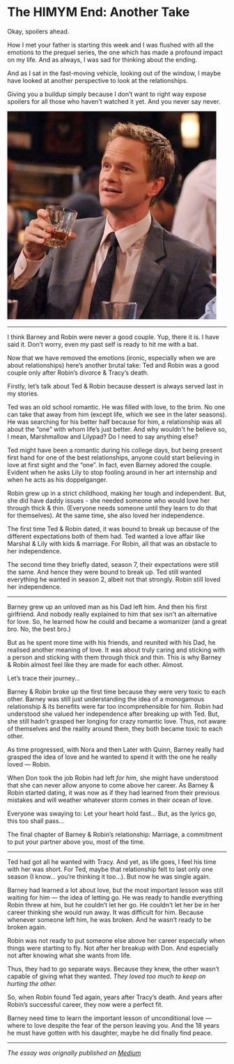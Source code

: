 # The HIMYM End: Another Take

Okay, spoilers ahead.

How I met your father is starting this week and I was flushed with all the emotions to the prequel series, the one which has made a profound impact on my life. And as always, I was sad for thinking about the ending.

And as I sat in the fast-moving vehicle, looking out of the window, I maybe have looked at another perspective to look at the relationships.

Giving you a buildup simply because I don’t want to right way expose spoilers for all those who haven’t watched it yet. And you never say never.

![Barney](/images/blog/essay5-img1.jpeg)

---

I think Barney and Robin were never a good couple. Yup, there it is. I have said it. Don’t worry, even my past self is ready to hit me with a bat.

Now that we have removed the emotions (ironic, especially when we are about relationships) here’s another brutal take: Ted and Robin was a good couple only after Robin’s divorce & Tracy’s death.

Firstly, let’s talk about Ted & Robin because dessert is always served last in my stories.

Ted was an old school romantic. He was filled with love, to the brim. No one can take that away from him (except life, which we see in the later seasons). He was searching for his better half because for him, a relationship was all about the “one” with whom life’s just better. And why wouldn't he believe so, I mean, Marshmallow and Lilypad? Do I need to say anything else?

Ted might have been a romantic during his college days, but being present first hand for one of the best relationships, anyone could start believing in love at first sight and the “one”. In fact, even Barney adored the couple. Evident when he asks Lily to stop fooling around in her art internship and when he acts as his doppelganger.

Robin grew up in a strict childhood, making her tough and independent. But, she did have daddy issues - she needed someone who would love her through thick & thin. (Everyone needs someone until they learn to do that for themselves). At the same time, she also loved her independence.

The first time Ted & Robin dated, it was bound to break up because of the different expectations both of them had. Ted wanted a love affair like Marshal & Lily with kids & marriage. For Robin, all that was an obstacle to her independence.

The second time they briefly dated, season 7, their expectations were still the same. And hence they were bound to break up. Ted still wanted everything he wanted in season 2, albeit not that strongly. Robin still loved her independence.

---

Barney grew up an unloved man as his Dad left him. And then his first girlfriend. And nobody really explained to him that sex isn't an alternative for love. So, he learned how he could and became a womanizer (and a great bro. No, the best bro.)

But as he spent more time with his friends, and reunited with his Dad, he realised another meaning of love. It was about truly caring and sticking with a person and sticking with them through thick and thin. This is why Barney & Robin almost feel like they are made for each other. Almost.

Let’s trace their journey…

Barney & Robin broke up the first time because they were very toxic to each other. Barney was still just understanding the idea of a monogamous relationship & its benefits were far too incomprehensible for him. Robin had understood she valued her independence after breaking up with Ted. But, she still hadn’t grasped her longing for crazy romantic love. Thus, not aware of themselves and the reality around them, they both became toxic to each other.

As time progressed, with Nora and then Later with Quinn, Barney really had grasped the idea of love and he wanted to spend it with the one he really loved — Robin.

When Don took the job Robin had left _for him_, she might have understood that she can never allow anyone to come above her career.
As Barney & Robin started dating, it was now as if they had learned from their previous mistakes and will weather whatever storm comes in their ocean of love.

Everyone was swaying to: Let your heart hold fast... But, as the lyrics go, this too shall pass…

The final chapter of Barney & Robin’s relationship: Marriage, a commitment to put your partner above you, most of the time.

---

Ted had got all he wanted with Tracy. And yet, as life goes, I feel his time with her was short. For Ted, maybe that relationship felt to last only one season (I know… you’re thinking it too…). But now he was single again.

Barney had learned a lot about love, but the most important lesson was still waiting for him — the idea of letting go. He was ready to handle everything Robin threw at him, but he couldn’t let her go. He couldn't let her be in her career thinking she would run away. It was difficult for him. Because whenever someone left him, he was broken. And he wasn’t ready to be broken again.

Robin was not ready to put someone else above her career especially when things were starting to fly. Not after her breakup with Don. And especially not after knowing what she wants from life.

Thus, they had to go separate ways. Because they knew, the other wasn’t capable of giving what they wanted. _They loved too much to keep on hurting the other._

So, when Robin found Ted again, years after Tracy’s death. And years after Robin’s successful career, they now were a perfect fit.

Barney need time to learn the important lesson of unconditional love — where to love despite the fear of the person leaving you. And the 18 years he must have gotten with his daughter, maybe he did finally find peace.

---

_The essay was orignally published on [Medium](https://atharvaw007.medium.com/the-himym-end-another-take-b64aa61864f1)_
